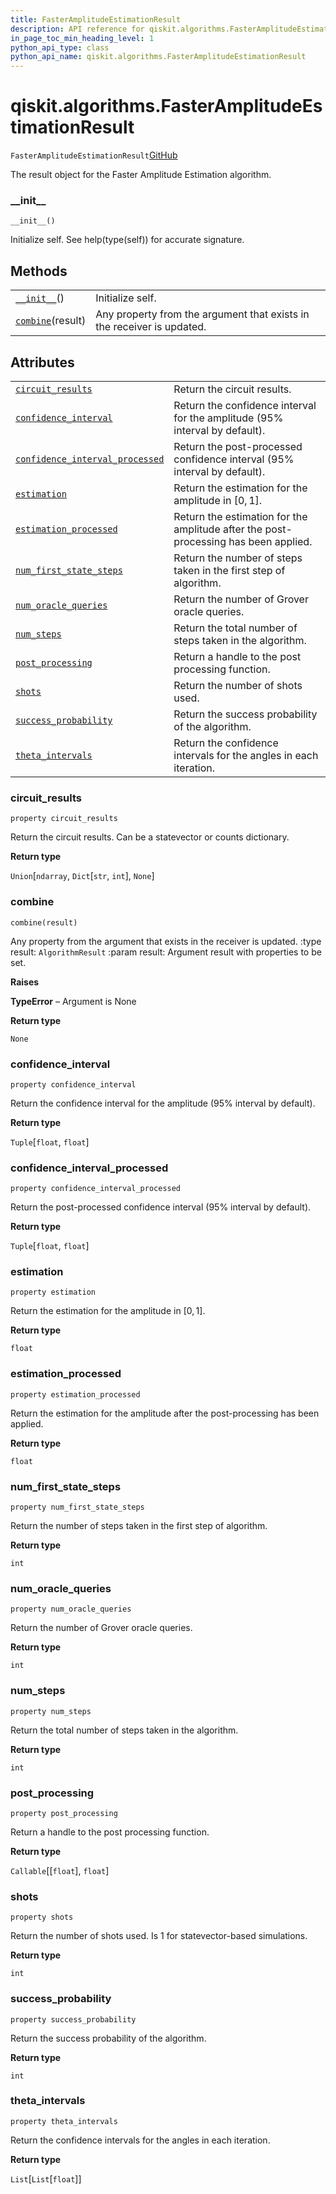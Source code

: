 ```yaml
---
title: FasterAmplitudeEstimationResult
description: API reference for qiskit.algorithms.FasterAmplitudeEstimationResult
in_page_toc_min_heading_level: 1
python_api_type: class
python_api_name: qiskit.algorithms.FasterAmplitudeEstimationResult
---
```


# qiskit.algorithms.FasterAmplitudeEstimationResult

<span id="qiskit.algorithms.FasterAmplitudeEstimationResult" />

`FasterAmplitudeEstimationResult`[GitHub](https://github.com/qiskit/qiskit/tree/stable/0.18/qiskit/algorithms/amplitude_estimators/fae.py "view source code")

The result object for the Faster Amplitude Estimation algorithm.

### \_\_init\_\_

<span id="qiskit.algorithms.FasterAmplitudeEstimationResult.__init__" />

`__init__()`

Initialize self. See help(type(self)) for accurate signature.

## Methods

|                                                                                                                                             |                                                                        |
| ------------------------------------------------------------------------------------------------------------------------------------------- | ---------------------------------------------------------------------- |
| [`__init__`](#qiskit.algorithms.FasterAmplitudeEstimationResult.__init__ "qiskit.algorithms.FasterAmplitudeEstimationResult.__init__")()    | Initialize self.                                                       |
| [`combine`](#qiskit.algorithms.FasterAmplitudeEstimationResult.combine "qiskit.algorithms.FasterAmplitudeEstimationResult.combine")(result) | Any property from the argument that exists in the receiver is updated. |

## Attributes

|                                                                                                                                                                                                       |                                                                                     |
| ----------------------------------------------------------------------------------------------------------------------------------------------------------------------------------------------------- | ----------------------------------------------------------------------------------- |
| [`circuit_results`](#qiskit.algorithms.FasterAmplitudeEstimationResult.circuit_results "qiskit.algorithms.FasterAmplitudeEstimationResult.circuit_results")                                           | Return the circuit results.                                                         |
| [`confidence_interval`](#qiskit.algorithms.FasterAmplitudeEstimationResult.confidence_interval "qiskit.algorithms.FasterAmplitudeEstimationResult.confidence_interval")                               | Return the confidence interval for the amplitude (95% interval by default).         |
| [`confidence_interval_processed`](#qiskit.algorithms.FasterAmplitudeEstimationResult.confidence_interval_processed "qiskit.algorithms.FasterAmplitudeEstimationResult.confidence_interval_processed") | Return the post-processed confidence interval (95% interval by default).            |
| [`estimation`](#qiskit.algorithms.FasterAmplitudeEstimationResult.estimation "qiskit.algorithms.FasterAmplitudeEstimationResult.estimation")                                                          | Return the estimation for the amplitude in $[0, 1]$.                                |
| [`estimation_processed`](#qiskit.algorithms.FasterAmplitudeEstimationResult.estimation_processed "qiskit.algorithms.FasterAmplitudeEstimationResult.estimation_processed")                            | Return the estimation for the amplitude after the post-processing has been applied. |
| [`num_first_state_steps`](#qiskit.algorithms.FasterAmplitudeEstimationResult.num_first_state_steps "qiskit.algorithms.FasterAmplitudeEstimationResult.num_first_state_steps")                         | Return the number of steps taken in the first step of algorithm.                    |
| [`num_oracle_queries`](#qiskit.algorithms.FasterAmplitudeEstimationResult.num_oracle_queries "qiskit.algorithms.FasterAmplitudeEstimationResult.num_oracle_queries")                                  | Return the number of Grover oracle queries.                                         |
| [`num_steps`](#qiskit.algorithms.FasterAmplitudeEstimationResult.num_steps "qiskit.algorithms.FasterAmplitudeEstimationResult.num_steps")                                                             | Return the total number of steps taken in the algorithm.                            |
| [`post_processing`](#qiskit.algorithms.FasterAmplitudeEstimationResult.post_processing "qiskit.algorithms.FasterAmplitudeEstimationResult.post_processing")                                           | Return a handle to the post processing function.                                    |
| [`shots`](#qiskit.algorithms.FasterAmplitudeEstimationResult.shots "qiskit.algorithms.FasterAmplitudeEstimationResult.shots")                                                                         | Return the number of shots used.                                                    |
| [`success_probability`](#qiskit.algorithms.FasterAmplitudeEstimationResult.success_probability "qiskit.algorithms.FasterAmplitudeEstimationResult.success_probability")                               | Return the success probability of the algorithm.                                    |
| [`theta_intervals`](#qiskit.algorithms.FasterAmplitudeEstimationResult.theta_intervals "qiskit.algorithms.FasterAmplitudeEstimationResult.theta_intervals")                                           | Return the confidence intervals for the angles in each iteration.                   |

### circuit\_results

<span id="qiskit.algorithms.FasterAmplitudeEstimationResult.circuit_results" />

`property circuit_results`

Return the circuit results. Can be a statevector or counts dictionary.

**Return type**

`Union`\[`ndarray`, `Dict`\[`str`, `int`], `None`]

### combine

<span id="qiskit.algorithms.FasterAmplitudeEstimationResult.combine" />

`combine(result)`

Any property from the argument that exists in the receiver is updated. :type result: `AlgorithmResult` :param result: Argument result with properties to be set.

**Raises**

**TypeError** – Argument is None

**Return type**

`None`

### confidence\_interval

<span id="qiskit.algorithms.FasterAmplitudeEstimationResult.confidence_interval" />

`property confidence_interval`

Return the confidence interval for the amplitude (95% interval by default).

**Return type**

`Tuple`\[`float`, `float`]

### confidence\_interval\_processed

<span id="qiskit.algorithms.FasterAmplitudeEstimationResult.confidence_interval_processed" />

`property confidence_interval_processed`

Return the post-processed confidence interval (95% interval by default).

**Return type**

`Tuple`\[`float`, `float`]

### estimation

<span id="qiskit.algorithms.FasterAmplitudeEstimationResult.estimation" />

`property estimation`

Return the estimation for the amplitude in $[0, 1]$.

**Return type**

`float`

### estimation\_processed

<span id="qiskit.algorithms.FasterAmplitudeEstimationResult.estimation_processed" />

`property estimation_processed`

Return the estimation for the amplitude after the post-processing has been applied.

**Return type**

`float`

### num\_first\_state\_steps

<span id="qiskit.algorithms.FasterAmplitudeEstimationResult.num_first_state_steps" />

`property num_first_state_steps`

Return the number of steps taken in the first step of algorithm.

**Return type**

`int`

### num\_oracle\_queries

<span id="qiskit.algorithms.FasterAmplitudeEstimationResult.num_oracle_queries" />

`property num_oracle_queries`

Return the number of Grover oracle queries.

**Return type**

`int`

### num\_steps

<span id="qiskit.algorithms.FasterAmplitudeEstimationResult.num_steps" />

`property num_steps`

Return the total number of steps taken in the algorithm.

**Return type**

`int`

### post\_processing

<span id="qiskit.algorithms.FasterAmplitudeEstimationResult.post_processing" />

`property post_processing`

Return a handle to the post processing function.

**Return type**

`Callable`\[\[`float`], `float`]

### shots

<span id="qiskit.algorithms.FasterAmplitudeEstimationResult.shots" />

`property shots`

Return the number of shots used. Is 1 for statevector-based simulations.

**Return type**

`int`

### success\_probability

<span id="qiskit.algorithms.FasterAmplitudeEstimationResult.success_probability" />

`property success_probability`

Return the success probability of the algorithm.

**Return type**

`int`

### theta\_intervals

<span id="qiskit.algorithms.FasterAmplitudeEstimationResult.theta_intervals" />

`property theta_intervals`

Return the confidence intervals for the angles in each iteration.

**Return type**

`List`\[`List`\[`float`]]

